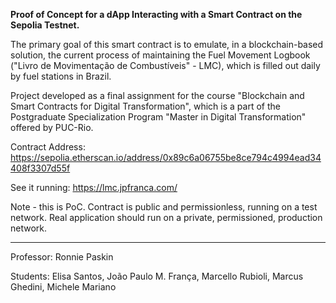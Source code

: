 **Proof of Concept for a dApp Interacting with a Smart Contract on the Sepolia Testnet.**

The primary goal of this smart contract is to emulate, in a blockchain-based solution, the current process of maintaining the Fuel Movement Logbook ("Livro de Movimentação de Combustíveis" - LMC), which is filled out daily by fuel stations in Brazil.

Project developed as a final assignment for the course "Blockchain and Smart Contracts for Digital Transformation", which is a part of the Postgraduate Specialization Program "Master in Digital Transformation" offered by PUC-Rio.

Contract Address: 
https://sepolia.etherscan.io/address/0x89c6a06755be8ce794c4994ead34408f3307d55f

See it running:
https://lmc.jpfranca.com/

Note - this is PoC. Contract is public and permissionless, running on a test network. Real application should run on a private, permissioned, production network.

-------

Professor: Ronnie Paskin

Students: Elisa Santos, João Paulo M. França, Marcello Rubioli, Marcus Ghedini, Michele Mariano
